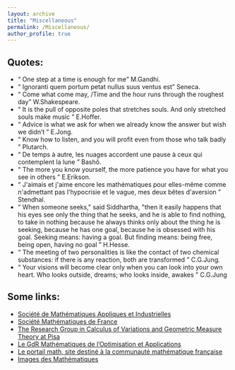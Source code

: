 ```yaml
---
layout: archive
title: "Miscellaneous"
permalink: /Miscellaneous/
author_profile: true
---
```


Quotes:
------

* <q> One step at a time is enough for me</q> M.Gandhi.
* <q> Ignoranti quem portum petat nullus suus ventus est</q> Seneca.
* <q> Come what come may, /Time and the hour runs through the roughest day</q> W.Shakespeare.
* <q> It is the pull of opposite poles that stretches souls. And only stretched souls make music </q> E.Hoffer.
* <q> Advice is what we ask for when we already know the answer but wish we didn’t </q> E.Jong.
* <q> Know how to listen, and you will profit even from those who talk badly </q> Plutarch.
* <q> De temps à autre, les nuages accordent une pause à ceux qui contemplent la lune </q> Bashô.
* <q> The more you know yourself, the more patience you have for what you see in others </q> E.Erikson.
* <q> J'aimais et j'aime encore les mathématiques pour elles-même comme n'admettant pas l'hypocrisie et le vague, mes deux bêtes d'aversion </q> Stendhal.
* <q> When someone seeks," said Siddhartha, "then it easily happens that his eyes see only the thing that he seeks, and he is able to find nothing, to take in nothing because he always thinks only about the thing he is seeking, because he has one goal, because he is obsessed with his goal. Seeking means: having a goal. But finding means: being free, being open, having no goal </q> H.Hesse.
* <q> The meeting of two personalities is like the contact of two chemical substances: if there is any reaction, both are transformed </q> C.G.Jung.
* <q> Your visions will become clear only when you can look into your own heart. Who looks outside, dreams; who looks inside, awakes </q> C.G.Jung


Some links:
-----------

* [Société de Mathématiques Appliques et Industrielles](http://smai.emath.fr/?lang=en)
* [Société Mathématiques de France](https://smf.emath.fr/)
* [The Research Group in Calculus of Variations and Geometric Measure Theory at Pisa](https://cvgmt.sns.it/)
* [Le GdR Mathématiques de l’Optimisation et Applications](https://gdrmoa.math.cnrs.fr/)
* [ Le portail math, site destiné à la communauté mathématique française](https://portail.math.cnrs.fr/)
* [Images des Mathématiques](https://images.math.cnrs.fr/?lang=fr)
